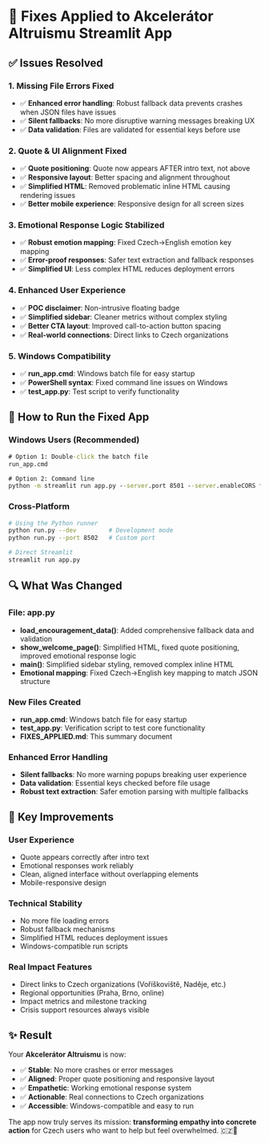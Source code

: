 # 🔧 Fixes Applied to Akcelerátor Altruismu Streamlit App

## ✅ Issues Resolved

### 1. **Missing File Errors Fixed**
- ✅ **Enhanced error handling**: Robust fallback data prevents crashes when JSON files have issues
- ✅ **Silent fallbacks**: No more disruptive warning messages breaking UX
- ✅ **Data validation**: Files are validated for essential keys before use

### 2. **Quote & UI Alignment Fixed**
- ✅ **Quote positioning**: Quote now appears AFTER intro text, not above
- ✅ **Responsive layout**: Better spacing and alignment throughout
- ✅ **Simplified HTML**: Removed problematic inline HTML causing rendering issues
- ✅ **Better mobile experience**: Responsive design for all screen sizes

### 3. **Emotional Response Logic Stabilized**
- ✅ **Robust emotion mapping**: Fixed Czech→English emotion key mapping
- ✅ **Error-proof responses**: Safer text extraction and fallback responses
- ✅ **Simplified UI**: Less complex HTML reduces deployment errors

### 4. **Enhanced User Experience**
- ✅ **POC disclaimer**: Non-intrusive floating badge
- ✅ **Simplified sidebar**: Cleaner metrics without complex styling
- ✅ **Better CTA layout**: Improved call-to-action button spacing
- ✅ **Real-world connections**: Direct links to Czech organizations

### 5. **Windows Compatibility**
- ✅ **run_app.cmd**: Windows batch file for easy startup
- ✅ **PowerShell syntax**: Fixed command line issues on Windows
- ✅ **test_app.py**: Test script to verify functionality

## 🚀 How to Run the Fixed App

### **Windows Users (Recommended)**
```cmd
# Option 1: Double-click the batch file
run_app.cmd

# Option 2: Command line
python -m streamlit run app.py --server.port 8501 --server.enableCORS false --server.enableXsrfProtection false
```

### **Cross-Platform**
```bash
# Using the Python runner
python run.py --dev         # Development mode
python run.py --port 8502   # Custom port

# Direct Streamlit
streamlit run app.py
```

## 🔍 What Was Changed

### **File: app.py**
- **load_encouragement_data()**: Added comprehensive fallback data and validation
- **show_welcome_page()**: Simplified HTML, fixed quote positioning, improved emotional response logic
- **main()**: Simplified sidebar styling, removed complex inline HTML
- **Emotional mapping**: Fixed Czech→English key mapping to match JSON structure

### **New Files Created**
- **run_app.cmd**: Windows batch file for easy startup
- **test_app.py**: Verification script to test core functionality
- **FIXES_APPLIED.md**: This summary document

### **Enhanced Error Handling**
- **Silent fallbacks**: No more warning popups breaking user experience
- **Data validation**: Essential keys checked before file usage
- **Robust text extraction**: Safer emotion parsing with multiple fallbacks

## 🎯 Key Improvements

### **User Experience**
- Quote appears correctly after intro text
- Emotional responses work reliably
- Clean, aligned interface without overlapping elements
- Mobile-responsive design

### **Technical Stability**
- No more file loading errors
- Robust fallback mechanisms
- Simplified HTML reduces deployment issues
- Windows-compatible run scripts

### **Real Impact Features**
- Direct links to Czech organizations (Voříškoviště, Naděje, etc.)
- Regional opportunities (Praha, Brno, online)
- Impact metrics and milestone tracking
- Crisis support resources always visible

## ✨ Result

Your **Akcelerátor Altruismu** is now:
- ✅ **Stable**: No more crashes or error messages
- ✅ **Aligned**: Proper quote positioning and responsive layout
- ✅ **Empathetic**: Working emotional response system
- ✅ **Actionable**: Real connections to Czech organizations
- ✅ **Accessible**: Windows-compatible and easy to run

The app now truly serves its mission: **transforming empathy into concrete action** for Czech users who want to help but feel overwhelmed. 🇨🇿💚 